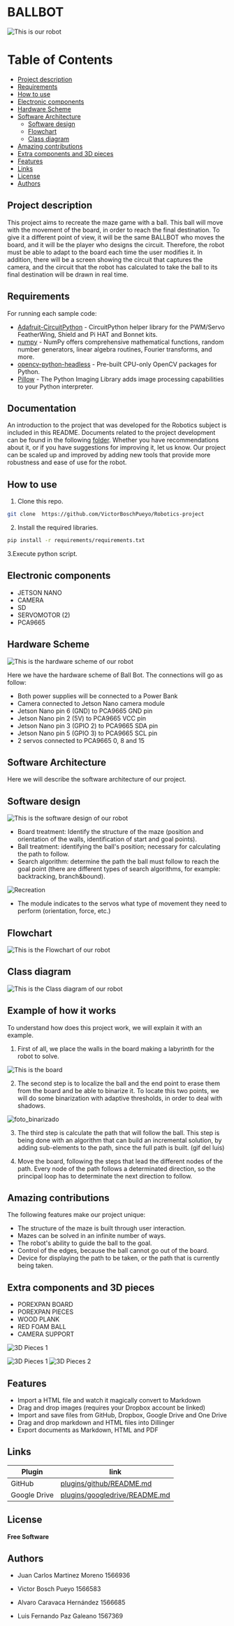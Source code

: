 # BALLBOT
![This is our robot](https://github.com/VictorBoschPueyo/Robotics-project/blob/main/docs/diagrams/foto_robot.jpg)

# Table of Contents
   * [Project description](#Project-description)
   * [Requirements](#Requirements)
   * [How to use](#How-to-use)
   * [Electronic components](#Electronic-components)
   * [Hardware Scheme](#Hardware-Scheme)
   * [Software Architecture](#Software-Architecture)
        * [Software design](#Software-design)
        * [Flowchart](#Flowchart)
        * [Class diagram](#Class-diagram)
   * [Amazing contributions](#Amazing-contributions)
   * [Extra components and 3D pieces](#Extra-components-and-3D-pieces)
   * [Features](#Features)
   * [Links](#Links)
   * [License](#License)
   * [Authors](#Authors)
   

## Project description
This project aims to recreate the maze game with a ball. This ball will move with the movement of the board, in order to reach the final destination.
To give it a different point of view, it will be the same BALLBOT who moves the board, and it will be the player who designs the circuit. Therefore, the robot must be able to adapt to the board each time the user modifies it.
In addition, there will be a screen showing the circuit that captures the camera, and the circuit that the robot has calculated to take the ball to its final destination will be drawn in real time.

## Requirements
For running each sample code:
- [Adafruit-CircuitPython] - CircuitPython helper library for the PWM/Servo FeatherWing, Shield and Pi HAT and Bonnet kits.
- [numpy] - NumPy offers comprehensive mathematical functions, random number generators, linear algebra routines, Fourier transforms, and more.
- [opencv-python-headless] - Pre-built CPU-only OpenCV packages for Python.
- [Pillow] - The Python Imaging Library adds image processing capabilities to your Python interpreter.

## Documentation
An introduction to the project that was developed for the Robotics subject is included in this README.
Documents related to the project development can be found in the following [folder].
Whether you have recommendations about it, or if you have suggestions for improving it, let us know.
Our project can be scaled up and improved by adding new tools that provide more robustness and ease of use for the robot.

## How to use
1. Clone this repo.
```sh
git clone  https://github.com/VictorBoschPueyo/Robotics-project 
```
2. Install the required libraries.
```sh
pip install -r requirements/requirements.txt
```
3.Execute python script.

## Electronic components
- JETSON NANO
- CAMERA
- SD
- SERVOMOTOR (2)
- PCA9665

## Hardware Scheme
![This is the hardware scheme of our robot](https://github.com/VictorBoschPueyo/Robotics-project/blob/main/docs/diagrams/hardware_scheme.PNG)

Here we have the hardware scheme of Ball Bot.
The connections will go as follow:
- Both power supplies will be connected to a Power Bank
- Camera connected to Jetson Nano camera module
- Jetson Nano pin 6 (GND) to PCA9665 GND pin
- Jetson Nano pin 2 (5V) to PCA9665 VCC pin
- Jetson Nano pin 3 (GPIO 2) to PCA9665 SDA pin
- Jetson Nano pin 5 (GPIO 3) to PCA9665 SCL pin
- 2 servos connected to PCA9665 0, 8 and 15

## Software Architecture
Here we will describe the software architecture of our project.
## Software design
![This is the software design of our robot](https://github.com/VictorBoschPueyo/Robotics-project/blob/main/docs/diagrams/software_design.PNG)
- Board treatment: Identify the structure of the maze (position and orientation
of the walls, identification of start and goal points).
- Ball treatment: identifying the ball's position; necessary for calculating the
path to follow.
- Search algorithm: determine the path the ball must follow to reach the goal
point (there are different types of search algorithms, for example:
backtracking, branch&bound).

![Recreation](https://github.com/VictorBoschPueyo/Robotics-project/blob/main/master/recreation.gif)

- The module indicates to the servos what type of movement they need to
perform (orientation, force, etc.)

## Flowchart
![This is the Flowchart of our robot](https://github.com/VictorBoschPueyo/Robotics-project/blob/main/docs/diagrams/spr3-diag-flujo.drawio.png)
## Class diagram
![This is the Class diagram of our robot](https://github.com/VictorBoschPueyo/Robotics-project/blob/main/docs/diagrams/spr2-diag-clases.drawio.png)

## Example of how it works
To understand how does this project work, we will explain it with an example.
1. First of all, we place the walls in the board making a labyrinth for the robot to solve.

![This is the board](https://github.com/VictorBoschPueyo/Robotics-project/blob/main/docs/diagrams/foto_taulell.jpg)

2. The second step is to localize the ball and the end point to erase them from the board and be able to binarize it. To locate this two points, we will do some binarization with adaptive thresholds, in order to deal with shadows.

![foto_binarizado](https://github.com/VictorBoschPueyo/Robotics-project/blob/main/master/bdd/bin_walls_exemple.JPG)

3. The third step is calculate the path that will follow the ball. This step is being done with an algorithm that can build an incremental solution,
   by adding sub-elements to the path, since the full path is built. (gif del luis)


4. Move the board, following the steps that lead the different nodes of the path. Every node of the path follows a determinated direction, so the principal loop has to determinate the next direction to follow.


## Amazing contributions 
The following features make our project unique:
- The structure of the maze is built through user interaction.
- Mazes can be solved in an infinite number of ways.
- The robot's ability to guide the ball to the goal.
- Control of the edges, because the ball cannot go out of the board.
- Device for displaying the path to be taken, or the path that is currently being taken.

## Extra components and 3D pieces
- POREXPAN BOARD
- POREXPAN PIECES
- WOOD PLANK
- RED FOAM BALL
- CAMERA SUPPORT

![3D Pieces 1](https://github.com/VictorBoschPueyo/Robotics-project/blob/main/docs/diagrams/prototype.PNG)

![3D Pieces 1](https://github.com/VictorBoschPueyo/Robotics-project/blob/main/docs/diagrams/3d_pieces_1.PNG)
![3D Pieces 2](https://github.com/VictorBoschPueyo/Robotics-project/blob/main/docs/diagrams/3d_pieces_2.PNG)
## Features

- Import a HTML file and watch it magically convert to Markdown
- Drag and drop images (requires your Dropbox account be linked)
- Import and save files from GitHub, Dropbox, Google Drive and One Drive
- Drag and drop markdown and HTML files into Dillinger
- Export documents as Markdown, HTML and PDF


## Links

| Plugin | link |
| ------ | ------ |
| GitHub | [plugins/github/README.md][PlGh] |
| Google Drive | [plugins/googledrive/README.md][PlGd] |

## License
**Free Software**

## Authors
* Juan Carlos Martinez Moreno 1566936
* Victor Bosch Pueyo                 1566583
* Alvaro Caravaca Hernández   1566685
* Luis Fernando Paz  Galeano   1567369

   [PlGh]: <https://github.com/VictorBoschPueyo/Robotics-project.git>
   [PlGd]: <https://drive.google.com/drive/folders/1HyyOAsSVA52dkZ4_BdE1-cv34iZsNWCG>
   [Adafruit-CircuitPython]:<https://docs.circuitpython.org/projects/servokit/en/latest/>
   [gpio]: <https://pypi.org/project/RPi.GPIO/>
   [numpy]:<https://numpy.org/>
   [opencv-python-headless]: <https://pypi.org/project/opencv-python-headless/>
   [Pillow]:<https://pillow.readthedocs.io/en/stable/>
   [folder]:<https://github.com/VictorBoschPueyo/Robotics-project/tree/main/docs>
   [Adafruit-servokit]:<https://docs.circuitpython.org/projects/servokit/en/latest/>
